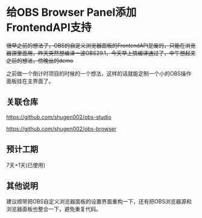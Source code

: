 # 给OBS Browser Panel添加FrontendAPI支持

~~很早之前的想法了，OBS的自定义浏览器面板的FrontendAPI是废的，只能在浏览器源里面用，昨天突然想编译一波OBS29.1，今天早上搞编译通过了，中午想起来之前的想法，傍晚出的demo~~

之前做一个倒计时项目的时候的一个想法，这样的话就能定制一个小的OBS操作面板挂在主界面了。

## 关联仓库

https://github.com/shugen002/obs-studio

https://github.com/shugen002/obs-browser

## 预计工期

7天+1天(已使用)

## 其他说明

建议顺带把OBS自定义浏览器面板的设置界面重构一下，还有把OBS浏览器源和浏览器面板也整合一下，避免重复代码。